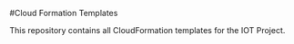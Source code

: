 #Cloud Formation Templates

This repository contains all CloudFormation templates for the IOT Project.